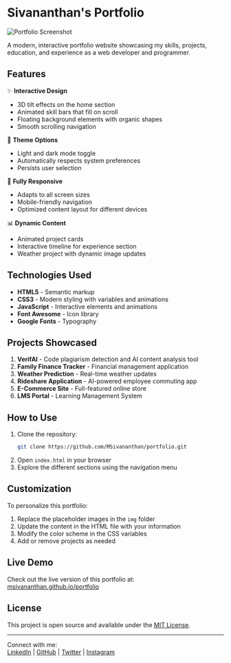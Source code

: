 # Sivananthan's Portfolio

![Portfolio Screenshot](https://images.unsplash.com/photo-1556740738-b6a63e27c4df?ixlib=rb-4.0.3&ixid=M3wxMjA3fDB8MHxwaG90by1wYWdlfHx8fGVufDB8fHx8fA%3D%3D&auto=format&fit=crop&w=1470&q=80)

A modern, interactive portfolio website showcasing my skills, projects, education, and experience as a web developer and programmer.

## Features

✨ **Interactive Design**
- 3D tilt effects on the home section
- Animated skill bars that fill on scroll
- Floating background elements with organic shapes
- Smooth scrolling navigation

🎨 **Theme Options**
- Light and dark mode toggle
- Automatically respects system preferences
- Persists user selection

📱 **Fully Responsive**
- Adapts to all screen sizes
- Mobile-friendly navigation
- Optimized content layout for different devices

📊 **Dynamic Content**
- Animated project cards
- Interactive timeline for experience section
- Weather project with dynamic image updates

## Technologies Used

- **HTML5** - Semantic markup
- **CSS3** - Modern styling with variables and animations
- **JavaScript** - Interactive elements and animations
- **Font Awesome** - Icon library
- **Google Fonts** - Typography

## Projects Showcased

1. **VerifAI** - Code plagiarism detection and AI content analysis tool
2. **Family Finance Tracker** - Financial management application
3. **Weather Prediction** - Real-time weather updates
4. **Rideshare Application** - AI-powered employee commuting app
5. **E-Commerce Site** - Full-featured online store
6. **LMS Portal** - Learning Management System

## How to Use

1. Clone the repository:
   ```bash
   git clone https://github.com/MSivananthan/portfolio.git
   ```
2. Open `index.html` in your browser
3. Explore the different sections using the navigation menu

## Customization

To personalize this portfolio:

1. Replace the placeholder images in the `img` folder
2. Update the content in the HTML file with your information
3. Modify the color scheme in the CSS variables
4. Add or remove projects as needed

## Live Demo

Check out the live version of this portfolio at:  
[msivananthan.github.io/portfolio](https://msivananthan.github.io/portfolio)

## License

This project is open source and available under the [MIT License](LICENSE).

---

Connect with me:  
[LinkedIn](https://www.linkedin.com/in/sivananthanm) | 
[GitHub](https://github.com/MSivananthan) | 
[Twitter](https://x.com/SivananthanM6) | 
[Instagram](https://www.instagram.com/_siva____46/)

